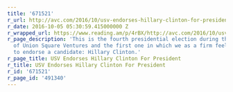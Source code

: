 ```yaml
---
title: '671521'
r_url: http://avc.com/2016/10/usv-endorses-hillary-clinton-for-president/
r_date: 2016-10-05 05:30:59.415000000 Z
r_wrapped_url: https://www.reading.am/p/4rBX/http://avc.com/2016/10/usv-endorses-hillary-clinton-for-president/
r_page_description: 'This is the fourth presidential election during the existence
  of Union Square Ventures and the first one in which we as a firm feel compelled
  to endorse a candidate: Hillary Clinton.'
r_page_title: USV Endorses Hillary Clinton For President
r_title: USV Endorses Hillary Clinton For President
r_id: '671521'
r_page_id: '491340'
---
```


